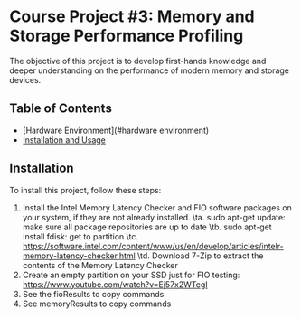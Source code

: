 # Course Project #3: Memory and Storage Performance Profiling

The objective of this project is to develop first-hands knowledge and deeper understanding on the performance of 
modern memory and storage devices.

## Table of Contents

- [Hardware Environment](#hardware environment)
- [Installation and Usage](#installation)

## Installation

To install this project, follow these steps:

1. Install the Intel Memory Latency Checker and FIO software packages on your system, if they are not already installed.
  \ta. sudo apt-get update: make sure all package repositories are up to date
  \tb. sudo apt-get install fdisk: get to partition
  \tc. https://software.intel.com/content/www/us/en/develop/articles/intelr-memory-latency-checker.html
  \td. Download 7-Zip to extract the contents of the Memory Latency Checker
2. Create an empty partition on your SSD just for FIO testing: https://www.youtube.com/watch?v=Ej57x2WTegI
3. See the fioResults to copy commands
4. See memoryResults to copy commands


